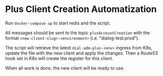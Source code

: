 # Plus Client Creation Automatization

Run `docker-compose up` to start redis and the script.

All messages should be sent to the topic `plusAccountCreation` with the format `<new-client-slug>:<environment>` (i.e. "dialog-test:prod").

The script will retrieve the latest `dial-adm-plus-<env>` ingress from K8s, update the file with the new client and apply the changes. Then a Route53 hook set in K8s will create the register for this client.

When all work is done, the new client will be ready to use.